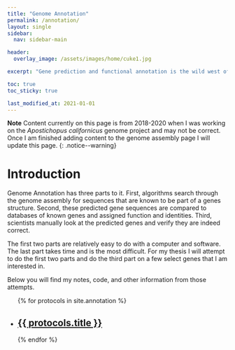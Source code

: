 ```yaml
---
title: "Genome Annotation"
permalink: /annotation/
layout: single
sidebar:
  nav: sidebar-main

header:
  overlay_image: /assets/images/home/cuke1.jpg

excerpt: "Gene prediction and functional annotation is the wild west of bioinformatics"

toc: true 
toc_sticky: true

last_modified_at: 2021-01-01
---
```


**Note**
Content currently on this page is from 2018-2020 when I was working on the *Apostichopus californicus* genome project and may not be correct. Once I am finished adding content to the genome assembly page I will update this page. 
{: .notice--warning}

# Introduction 

Genome Annotation has three parts to it. First, algorithms search through the genome assembly for sequences that are known to be part of a genes structure. Second, these predicted gene sequences are compared to databases of known genes and assigned function and identities. Third, scientists manually look at the predicted genes and verify they are indeed correct.

The first two parts are relatively easy to do with a computer and software. The last part takes time and is the most difficult. For my thesis I will attempt to do the first two parts and do the third part on a few select genes that I am interested in.

Below you will find my notes, code, and other information from those attempts.



<ul>
  {% for protocols in site.annotation %}
    <li>
      <h2><a href="{{ protocols.url }}">{{ protocols.title }}</a></h2>
       </li>
  {% endfor %}
</ul>
